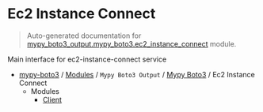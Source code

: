# Ec2 Instance Connect

> Auto-generated documentation for [mypy_boto3_output.mypy_boto3.ec2_instance_connect](https://github.com/vemel/mypy_boto3/blob/master/mypy_boto3_output/mypy_boto3/ec2_instance_connect/__init__.py) module.

Main interface for ec2-instance-connect service

- [mypy-boto3](../../../README.md#mypy_boto3) / [Modules](../../../MODULES.md#mypy-boto3-modules) / `Mypy Boto3 Output` / [Mypy Boto3](../index.md#mypy-boto3) / Ec2 Instance Connect
    - Modules
        - [Client](client.md#client)
